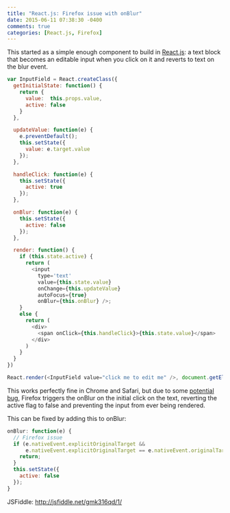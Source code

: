 ```yaml
---
title: "React.js: Firefox issue with onBlur"
date: 2015-06-11 07:38:30 -0400
comments: true
categories: [React.js, Firefox]
---
```


This started as a simple enough component to build in [React.js](https://facebook.github.io/react/): a text block that becomes an editable input when you click on it and reverts to text on the blur event.

``` javascript
var InputField = React.createClass({
  getInitialState: function() {
    return {
      value:  this.props.value,
      active: false
    }
  },

  updateValue: function(e) {
    e.preventDefault();
    this.setState({
      value: e.target.value
    });
  },

  handleClick: function(e) {
    this.setState({
      active: true
    });
  },

  onBlur: function(e) {
    this.setState({
      active: false
    });
  },

  render: function() {
    if (this.state.active) {
      return (
        <input
          type='text'
          value={this.state.value}
          onChange={this.updateValue}
          autoFocus={true}
          onBlur={this.onBlur} />;
    }
    else {
      return (
        <div>
          <span onClick={this.handleClick}>{this.state.value}</span>
        </div>
      )
    }
  }
})

React.render(<InputField value="click me to edit me" />, document.getElementById('container'));

```

This works perfectly fine in Chrome and Safari, but due to some [potential bug](https://www.google.com/search?q=firefox+onblur+bug), Firefox triggers the onBlur on the initial click on the text, reverting the active flag to false and preventing the input from ever being rendered.

This can be fixed by adding this to onBlur:

``` javascript
onBlur: function(e) {
  // Firefox issue
  if (e.nativeEvent.explicitOriginalTarget &&
      e.nativeEvent.explicitOriginalTarget == e.nativeEvent.originalTarget) {
    return;
  }
  this.setState({
    active: false
  });
}
```

JSFiddle: http://jsfiddle.net/gmk316qd/1/
